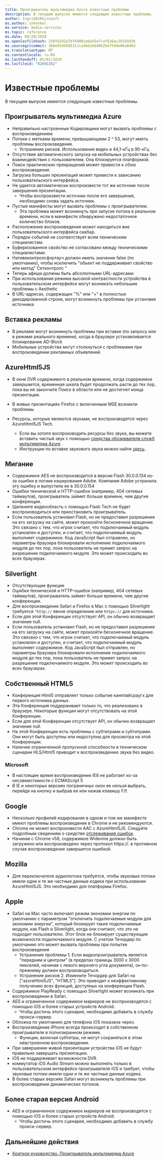 ```yaml
---
title: Проигрыватель мультимедиа Azure известные проблемы
description: В текущем выпуске имеются следующие известные проблемы.
author: IngridAtMicrosoft
ms.author: inhenkel
ms.service: media-services
ms.topic: reference
ms.date: 04/20/2020
ms.openlocfilehash: 250fd242e76f64002a6e55e7caf616ac201b593b
ms.sourcegitcommit: 366e95d58d5311ca4b62e6d0b2b47549e06a0d6d
ms.translationtype: MT
ms.contentlocale: ru-RU
ms.lasthandoff: 05/01/2020
ms.locfileid: "82692262"
---
```

# <a name="known-issues"></a>Известные проблемы #

В текущем выпуске имеются следующие известные проблемы.

## <a name="azure-media-player"></a>Проигрыватель мультимедиа Azure ##

- Неправильно настроенные Кодировщики могут вызвать проблемы с воспроизведением
- Потоки с метками времени, превышающими 2 ^ 53, могут иметь проблемы воспроизведения.
  - Устранение рисков. Использование видео и 44,1-кГц в 90-кГц
- Отсутствие автоматического запуска на мобильных устройствах без взаимодействия с пользователем. Она блокируется платформой.
- Поиск практических прекращений может привести к сбою воспроизведения.
- Загрузка больших презентаций может привести к зависанию пользовательского интерфейса.
- Не удается автоматически воспроизвести тот же источник после завершения презентации.
  - Чтобы воспроизвести источник после его завершения, необходимо снова задать источник.
- Пустые манифесты могут вызвать проблемы с проигрывателем.
  - Эта проблема может возникнуть при запуске потока в реальном времени, если в манифесте обнаружено недостаточное количество блоков.
- Расположение воспроизведения может находиться вне пользовательского интерфейса сикбар.
- Порядок событий не соответствует всем техническим специалистам.
- Буферизованное свойство не согласовано между техническими специалистами.
- Нативеконтролсфортауч должен иметь значение false (по умолчанию), чтобы исключить "объект не поддерживает свойство или метод" Сетконтролс "
- Теперь афиши должны быть абсолютными URL-адресами
- При использовании режима высокой контрастности устройства в пользовательском интерфейсе могут возникать небольшие проблемы с Aesthetic
- В URL-адресах, содержащих "%" или "+" в полностью декодированной строке, могут возникнуть проблемы при установке источника

## <a name="ad-insertion"></a>Вставка рекламы ##

- В рекламе могут возникнуть проблемы при вставке (по запросу или в режиме реального времени), когда в браузере устанавливается блокирование AD-Block
- Мобильные устройства могут столкнуться с проблемами при воспроизведении рекламных объявлений.

## <a name="azurehtml5js"></a>AzureHtml5JS ##

- В окне DVR содержимого в реальном времени, когда содержимое завершается, временная шкала будет продолжать расти до тех пор, пока вы не закончите Поиск в области или не достигнет конца презентации.
- В живых презентациях Firefox с включенным MSE возникли проблемы

- Ресурсы, которые являются звуками, не воспроизводятся через AzureHtml5JS Tech.
  - Если вы хотите воспроизводить ресурсы без звука, вы можете вставить чистый звук с помощью [средства обозревателя служб мультимедиа Azure](https://aka.ms/amse) .
  - Инструкции по вставке звукового звука можно найти [здесь](https://azure.microsoft.com/documentation/articles/media-services-advanced-encoding-with-mes/#silent_audio) .

## <a name="flash"></a>Мигание ##

- Содержимое AES не воспроизводится в версии Flash 30.0.0.134 из-за ошибки в логике кэширования Adobe. Компания Adobe устранила эту ошибку и выпустила ее в 30.0.0.154
- Ошибки технической и HTTP-ошибок (например, 404 сетевых таймаутов), проигрыватель займет больше времени, чем другие конференции.
- Щелкните видеообласть с помощью Flash Tech не будет воспроизводиться или приостановить проигрыватель.
- Если пользователь установил Flash, но не предоставил разрешение на его загрузку на сайте, может произойти бесконечное вращение. Это связано с тем, что игрок считает, что подключаемый модуль установлен и доступен, и считает, что подключаемый модуль выполняет содержимое. Код JavaScript был отправлен, но параметры браузера блокировали исполнение подключаемого модуля до тех пор, пока пользователь не примет запрос на разрешение подключаемого модуля. Это может происходить во всех браузерах.  

## <a name="silverlight"></a>Silverlight ##

- Отсутствующие функции
- Ошибки технической и HTTP-ошибок (например, 404 сетевых таймаутов), проигрыватель займет больше времени, чем другие конференции.
- Для воспроизведения Safari и Firefox в Mac с помощью Silverlight требуется `"http://` явное определение или `https://` для источника.
- Если для этой Конференции отсутствует API, он обычно возвращает значение null.
- Если пользователь установил Flash, но не предоставил разрешение на его загрузку на сайте, может произойти бесконечное вращение. Это связано с тем, что игрок считает, что подключаемый модуль установлен и доступен, и считает, что подключаемый модуль выполняет содержимое. Код JavaScript был отправлен, но параметры браузера блокировали исполнение подключаемого модуля до тех пор, пока пользователь не примет запрос на разрешение подключаемого модуля. Это может происходить во всех браузерах.  

## <a name="native-html5"></a>Собственный HTML5 ##

- Конференция Html5 отправляет только событие канплайсраугх для первого источника данных.
- Эта Конференция поддерживает только то, что реализовано в браузере.  Некоторые функции могут отсутствовать на этой Конференции.  
- Если для этой Конференции отсутствует API, он обычно возвращает значение null.
- На этой Конференции есть проблемы с субтитрами и субтитрами. Они могут быть доступны или недоступны для просмотра на этой Конференции.
- Наличие ограниченной пропускной способности в техническом сценарии HLS/Html5 приводит к воспроизведению звука без видео.

### <a name="microsoft"></a>Microsoft ###

- В настоящее время воспроизведение IE8 не работает из-за несовместимости с ECMAScript 5
- В IE и некоторых версиях пограничных окон ее нельзя выбрать, перейдя на кнопку и выбрав ее или нажав клавишу F/f.

## <a name="google"></a>Google ##

- Несколько профилей кодирования в одном и том же манифесте имеют проблемы воспроизведения в Chrome и не рекомендуются.
- Chrome не может воспроизвести AAC с AzureHtml5JS. Следуйте подробным сведениям о средстве [отслеживания ошибок](https://bugs.chromium.org/p/chromium/issues/detail?id=534301).
- Начиная с Chrome v58, содержимое Widevine должно быть загружено или воспроизведено через протокол https://. в противном случае воспроизведение завершится ошибкой.

## <a name="mozilla"></a>Mozilla ##

- Для переключателя аудиопотока требуется, чтобы звуковые потоки имели одни и те же частные данные кодека при использовании AzureHtml5JS. Это необходимо для платформы Firefox.

## <a name="apple"></a>Apple ##

- Safari на Mac часто включает режим экономии энергии по умолчанию с параметром "отключить подключаемые модули для экономии энергии", который блокирует такие подключаемые модули, как Flash и Silverlight, когда они считают, что это не подходит пользователю. Этот блок не блокирует существующие возможности подключаемого модуля. С учетом Течордер по умолчанию это может вызвать проблемы при попытке воспроизведения
  - Устранение проблемы 1. Если видеопроигрыватель является "передним и центром" (в пределах границы 3000 x 3000 пикселей, начиная с левого верхнего угла документа), он по-прежнему должен воспроизводиться.
  - Устранение рисков 2. Измените Течордер для Safari на ["azureHtml5JS", "HTML5"]. Это приводит к неэффективному получению всех функций, доступных на конференции Flash.
- Содержимое PlayReady с помощью Silverlight может возникать при воспроизведении в Safari.
- AES и ограниченное содержимое маркеров не воспроизводятся с помощью iOS и более старых устройств Android.
  - Чтобы достичь этого сценария, необходимо добавить в службу прокси-сервер.
- Обложка по умолчанию для телефона iOS показана через.
- Воспроизведение iPhone всегда происходит в собственном проигрывателе в полноэкранном режиме.
  - Функции, включая субтитры, не могут сохраняться в этом невстроенном воспроизведении.
- При завершении живой презентации устройства iOS не будут правильно завершать презентацию.
- iOS не поддерживает возможности DVR.
- коммутатор iOS Audio Stream можно выполнять только в пользовательском интерфейсе проигрывателя iOS и требует, чтобы звуковые потоки имели одни и те же частные данные кодека.
- В более старых версиях Safari могут возникнуть проблемы при воспроизведении динамических потоков.

## <a name="older-android"></a>Более старая версия Android ##

- AES и ограниченное содержимое маркеров не воспроизводятся с помощью iOS и более старых устройств Android.
  - Чтобы достичь этого сценария, необходимо добавить в службу прокси-сервер.

## <a name="next-steps"></a>Дальнейшие действия ##

- [Краткое руководство. Проигрыватель мультимедиа Azure](azure-media-player-quickstart.md)
